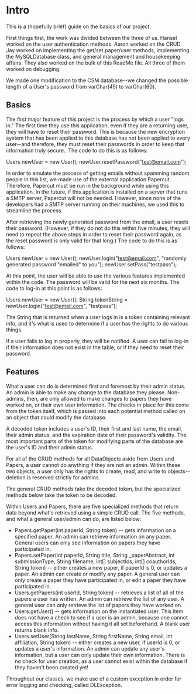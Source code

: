 # Intro

This is a (hopefully brief) guide on the basics of our project.

First things first, the work was divided between the three of us. Hansel worked on the user authentication methods. Aaron worked on the CRUD. Jay worked on implementing the get/set paper/user methods, implementing the MySQLDatabase class, and general management and housekeeping affairs. They also worked on the bulk of this ReadMe file. All three of them worked on debugging.

We made one modification to the CSM database--we changed the possible length of a User's password from varChar(45) to varChar(60).

## Basics

The first major feature of this project is the process by which a user "logs in." The first time they use this application, even if they are a returning user, they will have to reset their password. This is because the new encryption system that has been applied to this database has not been applied to every user--and therefore, they must reset their passwords in order to keep that information truly secure.. The code to do this is as follows:

Users newUser = new User();
newUser.resetPassword("test@email.com");

In order to emulate the process of getting emails without spamming random people in this list, we made use of the external application Papercut. Therefore, Papercut must be run in the background while using this application. In the future, if this application is installed on a server that runs a SMTP server, Papercut will not be needed. However, since none of the developers had a SMTP server running on their machines, we used this to streamline the process.

After retrieving the newly generated password from the email, a user resets their password. (However, if they do not do this within five minutes, they will need to repeat the above steps in order to reset their password again, as the reset password is only valid for that long.) The code to do this is as follows:

Users newUser = new User();
newUser.login("test@email.com", "randomly generated password "emailed" to you");
newUser.setPass("testpass");

At this point, the user will be able to use the various features implemented within the code. The password will be valid for the next six months. The code to log-in at this point is as follows:

Users newUser = new User();
String tokenString = newUser.login("test@email.com", "testpass");

The String that is returned when a user logs in is a token containing relevant info, and it's what is used to determine if a user has the rights to do various things.

If a user fails to log in properly, they will be notified. A user can fail to log-in if their information does not exist in the table, or if they need to reset their password.

## Features

What a user can do is determined first and foremost by their admin status. An admin is able to make any change to the database they please. Non-admins, then, are only allowed to make changes to papers they have worked on, or their own user information. The checks in place for this come from the token itself, which is passed into each potential method called on an object that could modify the database. 

A decoded token includes a user's ID, their first and last name, the email, their admin status, and the expiration date of their password's validity. The most important parts of the token for modifying parts of the database are the user's ID and their admin status. 

For all of the CRUD methods for all DataObjects aside from Users and Papers, a user cannot do anything if they are not an admin. Within these two objects, a user only has the rights to create, read, and write to objects--deletion is reserved strictly for admins. 

The general CRUD methods take the decoded token, but the specialized methods below take the token to be decoded.

Within Users and Papers, there are five specialized methods that return data beyond what's retrieved using a simple CRUD call. The five methods, and what a general user/admin can do, are listed below:

* Papers.getPaper(int paperId, String token) -- gets information on a specified paper. An admin can retrieve information on any paper. General users can only see information on papers they have participated in.
* Papers.setPaper(int paperId, String title, String _paperAbstract, int submissionType, String filename, int[] subjectIds, int[] coauthorIds, String token) -- either creates a new paper, if paperId is 0, or updates a paper. An admin can create or modify any paper. A general user can only create a paper they have participated in, or edit a paper they have participated in.
* Users.getPapers(int userId, String token) -- retrieves a list of all of the papers a user has written. An admin can retrieve the list of any user. A general user can only retrieve the list of papers they have worked on.
* Users.getUser() -- gets information on the instantiated user. This item does not have a check to see if a user is an admin, because one cannot access this information without having it all set beforehand. A blank user returns blank info.
* Users.setUser(String lastName, String firstName, String email, int affiliation, String token) -- either creates a new user, if userId is 0, or updates a user's information. An admin can update any user's information, but a user can only update their own information. There is no check for user creation, as a user cannot exist within the database if they haven't been created yet!

Throughout our classes, we make use of a custom exception in order for error logging and checking, called DLException. 